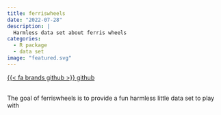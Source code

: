 ```yaml
---
title: ferriswheels
date: "2022-07-28"
description: |
  Harmless data set about ferris wheels
categories:
  - R package
  - data set
image: "featured.svg"
---
```






<div class="project-buttons">
<a href="https://github.com/EmilHvitfeldt/ferriswheels">
  {{< fa brands github >}} github
</a>
</div>
<br>

The goal of ferriswheels is to provide a fun harmless little data set to play with
